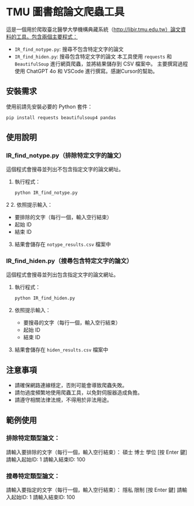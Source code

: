 # TMU 圖書館論文爬蟲工具

這是一個用於爬取臺北醫學大學機構典藏系統（http://libir.tmu.edu.tw）論文資料的工具。包含兩個主要程式：
- `IR_find_notype.py`: 搜尋不包含特定文字的論文
- `IR_find_hiden.py`: 搜尋包含特定文字的論文
本工具使用 `requests` 和 `BeautifulSoup` 進行網頁爬蟲，並將結果儲存到 CSV 檔案中。
主要撰寫過程使用 ChatGPT 4o 和 VSCode 進行撰寫。感謝Cursor的幫助。

## 安裝需求

使用前請先安裝必要的 Python 套件：

```bash
pip install requests beautifulsoup4 pandas
```

## 使用說明

### IR_find_notype.py（排除特定文字的論文）

這個程式會搜尋並列出不包含指定文字的論文網址。

1. 執行程式：
    ```bash
    python IR_find_notype.py
    ```

2
2. 依照提示輸入：
   - 要排除的文字（每行一個，輸入空行結束）
   - 起始 ID
   - 結束 ID

3. 結果會儲存在 `notype_results.csv` 檔案中

### IR_find_hiden.py（搜尋包含特定文字的論文）

這個程式會搜尋並列出包含指定文字的論文網址。

1. 執行程式：
    ```bash
    python IR_find_hiden.py
    ```

2. 依照提示輸入：
   - 要搜尋的文字（每行一個，輸入空行結束）
   - 起始 ID
   - 結束 ID

3. 結果會儲存在 `hiden_results.csv` 檔案中

## 注意事項

- 請確保網路連線穩定，否則可能會導致爬蟲失敗。
- 請勿過度頻繁地使用爬蟲工具，以免對伺服器造成負擔。
- 請遵守相關法律法規，不得用於非法用途。    

## 範例使用

### 排除特定類型論文：

請輸入要排除的文字（每行一個，輸入空行結束）：
碩士
博士
學位
[按 Enter 鍵]
請輸入起始ID: 1
請輸入結束ID: 100

### 搜尋特定類型論文：

請輸入要指定的文字（每行一個，輸入空行結束）：
隱私
限制
[按 Enter 鍵]
請輸入起始ID: 1
請輸入結束ID: 100